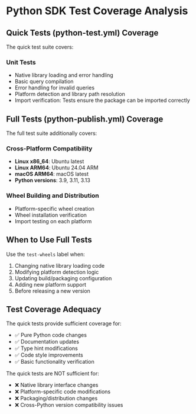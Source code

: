 # Python SDK Test Coverage Analysis

## Quick Tests (python-test.yml) Coverage

The quick test suite covers:

### Unit Tests
- Native library loading and error handling
- Basic query compilation
- Error handling for invalid queries
- Platform detection and library path resolution
- Import verification: Tests ensure the package can be imported correctly

## Full Tests (python-publish.yml) Coverage

The full test suite additionally covers:

### Cross-Platform Compatibility
- **Linux x86_64**: Ubuntu latest
- **Linux ARM64**: Ubuntu 24.04 ARM
- **macOS ARM64**: macOS latest
- **Python versions**: 3.9, 3.11, 3.13

### Wheel Building and Distribution
- Platform-specific wheel creation
- Wheel installation verification
- Import testing on each platform

## When to Use Full Tests

Use the `test-wheels` label when:
1. Changing native library loading code
2. Modifying platform detection logic
3. Updating build/packaging configuration
4. Adding new platform support
5. Before releasing a new version

## Test Coverage Adequacy

The quick tests provide sufficient coverage for:
- ✅ Pure Python code changes
- ✅ Documentation updates
- ✅ Type hint modifications
- ✅ Code style improvements
- ✅ Basic functionality verification

The quick tests are NOT sufficient for:
- ❌ Native library interface changes
- ❌ Platform-specific code modifications
- ❌ Packaging/distribution changes
- ❌ Cross-Python version compatibility issues